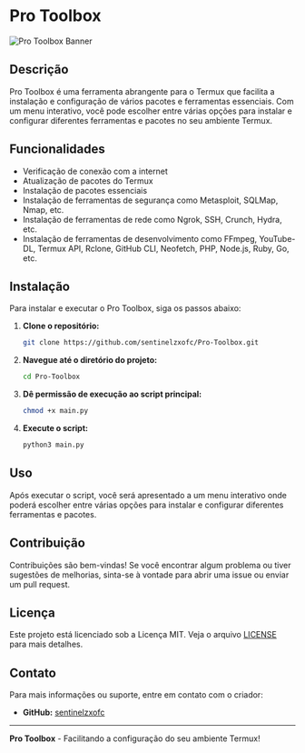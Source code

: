 # Pro Toolbox

![Pro Toolbox Banner](https://iili.io/2Z8ZiF9.jpg)

## Descrição

Pro Toolbox é uma ferramenta abrangente para o Termux que facilita a instalação e configuração de vários pacotes e ferramentas essenciais. Com um menu interativo, você pode escolher entre várias opções para instalar e configurar diferentes ferramentas e pacotes no seu ambiente Termux.

## Funcionalidades

- Verificação de conexão com a internet
- Atualização de pacotes do Termux
- Instalação de pacotes essenciais
- Instalação de ferramentas de segurança como Metasploit, SQLMap, Nmap, etc.
- Instalação de ferramentas de rede como Ngrok, SSH, Crunch, Hydra, etc.
- Instalação de ferramentas de desenvolvimento como FFmpeg, YouTube-DL, Termux API, Rclone, GitHub CLI, Neofetch, PHP, Node.js, Ruby, Go, etc.

## Instalação

Para instalar e executar o Pro Toolbox, siga os passos abaixo:

1. **Clone o repositório:**

    ```sh
    git clone https://github.com/sentinelzxofc/Pro-Toolbox.git
    ```

2. **Navegue até o diretório do projeto:**

    ```sh
    cd Pro-Toolbox
    ```

3. **Dê permissão de execução ao script principal:**

    ```sh
    chmod +x main.py
    ```

4. **Execute o script:**

    ```sh
    python3 main.py
    ```

## Uso

Após executar o script, você será apresentado a um menu interativo onde poderá escolher entre várias opções para instalar e configurar diferentes ferramentas e pacotes.

## Contribuição

Contribuições são bem-vindas! Se você encontrar algum problema ou tiver sugestões de melhorias, sinta-se à vontade para abrir uma issue ou enviar um pull request.

## Licença

Este projeto está licenciado sob a Licença MIT. Veja o arquivo [LICENSE](LICENSE) para mais detalhes.

## Contato

Para mais informações ou suporte, entre em contato com o criador:

- **GitHub:** [sentinelzxofc](https://github.com/sentinelzxofc)

---

**Pro Toolbox** - Facilitando a configuração do seu ambiente Termux!

